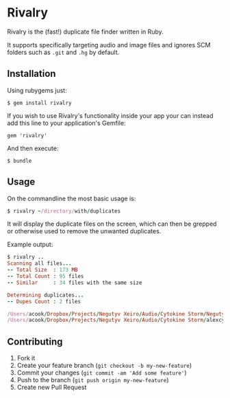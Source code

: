# Rivalry

Rivalry is the (fast!) duplicate file finder written in Ruby.

It supports specifically targeting audio and image files and ignores SCM folders such as `.git` and `.hg` by default.

## Installation

Using rubygems just:

    $ gem install rivalry

If you wish to use Rivalry's functionality inside your app your can instead add this line to your application's Gemfile:

    gem 'rivalry'

And then execute:

    $ bundle

## Usage

On the commandline the most basic usage is:

```ruby
$ rivalry ~/directory/with/duplicates
```

It will display the duplicate files on the screen, which can then be grepped or otherwise used to remove the unwanted duplicates.

Example output:

```ruby
$ rivalry ..
Scanning all files...
-- Total Size  : 173 MB
-- Total Count : 95 files
-- Similar     : 34 files with the same size

Determining duplicates...
-- Dupes Count : 2 files

/Users/acook/Dropbox/Projects/Negutyv Xeiro/Audio/Cytokine Storm/Negutyv Xeiro - Cytokine Storm [Mørch Mix].mp3
/Users/acook/Dropbox/Projects/Negutyv Xeiro/Audio/Cytokine Storm/alexcyto/Cytokine Storm m.mp3
```

## Contributing

1. Fork it
2. Create your feature branch (`git checkout -b my-new-feature`)
3. Commit your changes (`git commit -am 'Add some feature'`)
4. Push to the branch (`git push origin my-new-feature`)
5. Create new Pull Request
